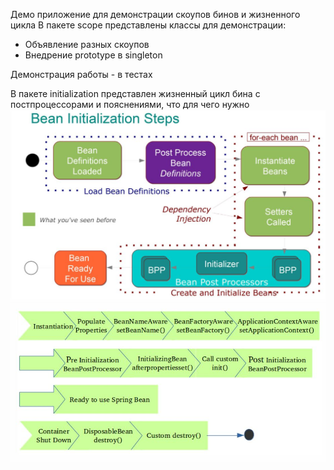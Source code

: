 Демо приложение для демонстрации скоупов бинов и жизненного цикла
В пакете scope представлены классы для демонстрации:

- Объявление разных скоупов
- Внедрение prototype в singleton

Демонстрация работы - в тестах

В пакете initialization представлен жизненный цикл бина с постпроцессорами и пояснениями, что для чего нужно
![Lifecycle](image/lifecycle.JPG "lifecycle.JPG")
![Lifecycle2](image/lifecycle2.JPG "lifecycle2.JPG")
